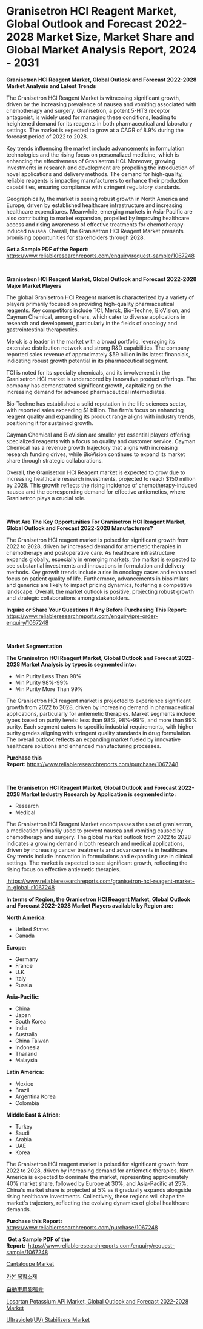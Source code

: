 <p><h1>Granisetron HCl Reagent Market, Global Outlook and Forecast 2022-2028 Market Size, Market Share and Global Market Analysis Report, 2024 - 2031</h1></p><p><strong>Granisetron HCl Reagent Market, Global Outlook and Forecast 2022-2028 Market Analysis and Latest Trends</strong></p>
<p><p>The Granisetron HCl Reagent Market is witnessing significant growth, driven by the increasing prevalence of nausea and vomiting associated with chemotherapy and surgery. Granisetron, a potent 5-HT3 receptor antagonist, is widely used for managing these conditions, leading to heightened demand for its reagents in both pharmaceutical and laboratory settings. The market is expected to grow at a CAGR of 8.9% during the forecast period of 2022 to 2028.</p><p>Key trends influencing the market include advancements in formulation technologies and the rising focus on personalized medicine, which is enhancing the effectiveness of Granisetron HCl. Moreover, growing investments in research and development are propelling the introduction of novel applications and delivery methods. The demand for high-quality, reliable reagents is impacting manufacturers to enhance their production capabilities, ensuring compliance with stringent regulatory standards.</p><p>Geographically, the market is seeing robust growth in North America and Europe, driven by established healthcare infrastructure and increasing healthcare expenditures. Meanwhile, emerging markets in Asia-Pacific are also contributing to market expansion, propelled by improving healthcare access and rising awareness of effective treatments for chemotherapy-induced nausea. Overall, the Granisetron HCl Reagent Market presents promising opportunities for stakeholders through 2028.</p></p>
<p><strong>Get a Sample PDF of the Report:&nbsp;</strong> <a href="https://www.reliableresearchreports.com/enquiry/request-sample/1067248">https://www.reliableresearchreports.com/enquiry/request-sample/1067248</a></p>
<p>&nbsp;</p>
<p><strong>Granisetron HCl Reagent Market, Global Outlook and Forecast 2022-2028 Major Market Players</strong></p>
<p><p>The global Granisetron HCl Reagent market is characterized by a variety of players primarily focused on providing high-quality pharmaceutical reagents. Key competitors include TCI, Merck, Bio-Techne, BioVision, and Cayman Chemical, among others, which cater to diverse applications in research and development, particularly in the fields of oncology and gastrointestinal therapeutics.</p><p>Merck is a leader in the market with a broad portfolio, leveraging its extensive distribution network and strong R&D capabilities. The company reported sales revenue of approximately $59 billion in its latest financials, indicating robust growth potential in its pharmaceutical segment.</p><p>TCI is noted for its specialty chemicals, and its involvement in the Granisetron HCl market is underscored by innovative product offerings. The company has demonstrated significant growth, capitalizing on the increasing demand for advanced pharmaceutical intermediates.</p><p>Bio-Techne has established a solid reputation in the life sciences sector, with reported sales exceeding $1 billion. The firm’s focus on enhancing reagent quality and expanding its product range aligns with industry trends, positioning it for sustained growth.</p><p>Cayman Chemical and BioVision are smaller yet essential players offering specialized reagents with a focus on quality and customer service. Cayman Chemical has a revenue growth trajectory that aligns with increasing research funding drives, while BioVision continues to expand its market share through strategic collaborations.</p><p>Overall, the Granisetron HCl Reagent market is expected to grow due to increasing healthcare research investments, projected to reach $150 million by 2028. This growth reflects the rising incidence of chemotherapy-induced nausea and the corresponding demand for effective antiemetics, where Granisetron plays a crucial role.</p></p>
<p>&nbsp;</p>
<p><strong>What Are The Key Opportunities For Granisetron HCl Reagent Market, Global Outlook and Forecast 2022-2028 Manufacturers?</strong></p>
<p><p>The Granisetron HCl reagent market is poised for significant growth from 2022 to 2028, driven by increased demand for antiemetic therapies in chemotherapy and postoperative care. As healthcare infrastructure expands globally, especially in emerging markets, the market is expected to see substantial investments and innovations in formulation and delivery methods. Key growth trends include a rise in oncology cases and enhanced focus on patient quality of life. Furthermore, advancements in biosimilars and generics are likely to impact pricing dynamics, fostering a competitive landscape. Overall, the market outlook is positive, projecting robust growth and strategic collaborations among stakeholders.</p></p>
<p><strong>Inquire or Share Your Questions If Any Before Purchasing This Report:</strong> <a href="https://www.reliableresearchreports.com/enquiry/pre-order-enquiry/1067248">https://www.reliableresearchreports.com/enquiry/pre-order-enquiry/1067248</a></p>
<p>&nbsp;</p>
<p><strong>Market Segmentation</strong></p>
<p><strong>The Granisetron HCl Reagent Market, Global Outlook and Forecast 2022-2028 Market Analysis by types is segmented into:</strong></p>
<p><ul><li>Min Purity Less Than 98%</li><li>Min Purity 98%-99%</li><li>Min Purity More Than 99%</li></ul></p>
<p><p>The Granisetron HCl reagent market is projected to experience significant growth from 2022 to 2028, driven by increasing demand in pharmaceutical applications, particularly for antiemetic therapies. Market segments include types based on purity levels: less than 98%, 98%-99%, and more than 99% purity. Each segment caters to specific industrial requirements, with higher purity grades aligning with stringent quality standards in drug formulation. The overall outlook reflects an expanding market fueled by innovative healthcare solutions and enhanced manufacturing processes.</p></p>
<p><strong>Purchase this Report:&nbsp;</strong><a href="https://www.reliableresearchreports.com/purchase/1067248">https://www.reliableresearchreports.com/purchase/1067248</a></p>
<p>&nbsp;</p>
<p><strong>The Granisetron HCl Reagent Market, Global Outlook and Forecast 2022-2028 Market Industry Research by Application is segmented into:</strong></p>
<p><ul><li>Research</li><li>Medical</li></ul></p>
<p><p>The Granisetron HCl Reagent Market encompasses the use of granisetron, a medication primarily used to prevent nausea and vomiting caused by chemotherapy and surgery. The global market outlook from 2022 to 2028 indicates a growing demand in both research and medical applications, driven by increasing cancer treatments and advancements in healthcare. Key trends include innovation in formulations and expanding use in clinical settings. The market is expected to see significant growth, reflecting the rising focus on effective antiemetic therapies.</p></p>
<p><a href="https://www.reliableresearchreports.com/granisetron-hcl-reagent-market-in-global-r1067248">&nbsp;https://www.reliableresearchreports.com/granisetron-hcl-reagent-market-in-global-r1067248</a></p>
<p><strong>In terms of Region, the Granisetron HCl Reagent Market, Global Outlook and Forecast 2022-2028 Market Players available by Region are:</strong></p>
<p>
    <p> <strong> North America: </strong>
        <ul>
            <li>United States</li>
            <li>Canada</li>
        </ul>
        </p> 
    <p> <strong> Europe: </strong>
        <ul>
            <li>Germany</li>
            <li>France</li>
            <li>U.K.</li>
            <li>Italy</li>
            <li>Russia</li>
        </ul>
        </p> 
    <p> <strong> Asia-Pacific: </strong>
        <ul>
            <li>China</li>
            <li>Japan</li>
            <li>South Korea</li>
            <li>India</li>
            <li>Australia</li>
            <li>China Taiwan</li>
            <li>Indonesia</li>
            <li>Thailand</li>
            <li>Malaysia</li>
        </ul>
        </p> 
    <p> <strong> Latin America: </strong>
        <ul>
            <li>Mexico</li>
            <li>Brazil</li>
            <li>Argentina Korea</li>
            <li>Colombia</li>
        </ul>
        </p> 
    <p> <strong> Middle East & Africa: </strong>
        <ul>
            <li>Turkey</li>
            <li>Saudi</li>
            <li>Arabia</li>
            <li>UAE</li>
            <li>Korea</li>
        </ul>
    </p>
    </p>
<p><p>The Granisetron HCl reagent market is poised for significant growth from 2022 to 2028, driven by increasing demand for antiemetic therapies. North America is expected to dominate the market, representing approximately 40% market share, followed by Europe at 30%, and Asia-Pacific at 25%. China's market share is projected at 5% as it gradually expands alongside rising healthcare investments. Collectively, these regions will shape the market's trajectory, reflecting the evolving dynamics of global healthcare demands.</p></p>
<p><strong>Purchase this Report: </strong><a href="https://www.reliableresearchreports.com/purchase/1067248">https://www.reliableresearchreports.com/purchase/1067248</a></p>
<p>&nbsp;<strong>Get a Sample PDF of the Report:&nbsp;&nbsp;</strong><a href="https://www.reliableresearchreports.com/enquiry/request-sample/1067248">https://www.reliableresearchreports.com/enquiry/request-sample/1067248</a></p>
<p><strong></strong></p>
<p><p><a href="https://www.linkedin.com/pulse/global-cantaloupe-market-opportunities-forecast-period-from-tfvqc?trackingId=srVHWgMoS76Z5KGt4gwtFw%3D%3D">Cantaloupe Market</a></p><p><a href="https://medium.com/@wpzbonrg51/%EA%B8%80%EB%A1%9C%EB%B2%8C-%ED%83%84%EC%86%8C-%EB%B3%B5%ED%95%A9%EC%9E%AC-%EC%8B%9C%EC%9E%A5-%ED%83%90%EC%83%89-2024%EB%85%84%EB%B6%80%ED%84%B0-2031%EB%85%84%EA%B9%8C%EC%A7%80%EC%9D%98-%ED%8A%B8%EB%A0%8C%EB%93%9C%EC%97%90%EC%84%9C-%EC%A0%84%EB%9E%B5%EA%B9%8C%EC%A7%80-94630d3c23ee?postPublishedType=initial">카본 복합소재</a></p><p><a href="https://medium.com/@manuelmann1976/%E8%87%AA%E5%8B%95%E8%BB%8A%E8%86%A8%E5%BC%B5%E5%BC%81%E5%B8%82%E5%A0%B4%E6%8C%87%E6%A8%99-%E5%B8%82%E5%A0%B4%E8%A6%8F%E6%A8%A1-%E5%9C%B0%E5%9F%9F%E5%88%A5%E5%88%86%E6%9E%90-%E5%B8%82%E5%A0%B4%E3%83%97%E3%83%AC%E3%83%BC%E3%83%A4%E3%83%BC%E5%88%86%E6%9E%90-%E4%BA%88%E6%B8%AC-2024%E5%B9%B4-2031%E5%B9%B4-8700d8d6fc30">自動車用膨張弁</a></p><p><a href="https://github.com/ChiragRP21/Market-Research-Report-List-6/blob/main/losartan-potassium-api-market-global-outlook-and-forecast-2022-2028-market.md">Losartan Potassium API Market, Global Outlook and Forecast 2022-2028 Market</a></p><p><a href="https://issuu.com/reportprime-2/docs/ultravioletuv-stabilizers-market-si_4490a9a2706886">Ultraviolet(UV) Stabilizers Market</a></p></p>